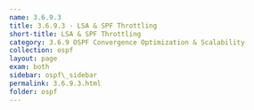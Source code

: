 ```yaml
---
name: 3.6.9.3
title: 3.6.9.3 - LSA & SPF Throttling
short-title: LSA & SPF Throttling
category: 3.6.9 OSPF Convergence Optimization & Scalability
collection: ospf
layout: page
exam: both
sidebar: ospf\_sidebar
permalink: 3.6.9.3.html
folder: ospf
---
```


